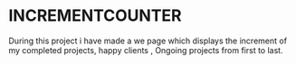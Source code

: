 # INCREMENTCOUNTER
During this project i have made a we page which displays the increment of my completed  projects, happy clients , Ongoing projects from first to last.

